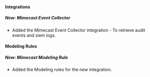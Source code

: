 
#### Integrations
##### New: Mimecast Event Collector
- Added the Mimecast Event Collector integration - To retrieve audit events and siem logs.

#### Modeling Rules
##### New: Mimecast Modeling Rule
- Added the Modeling rules for the new integration.
